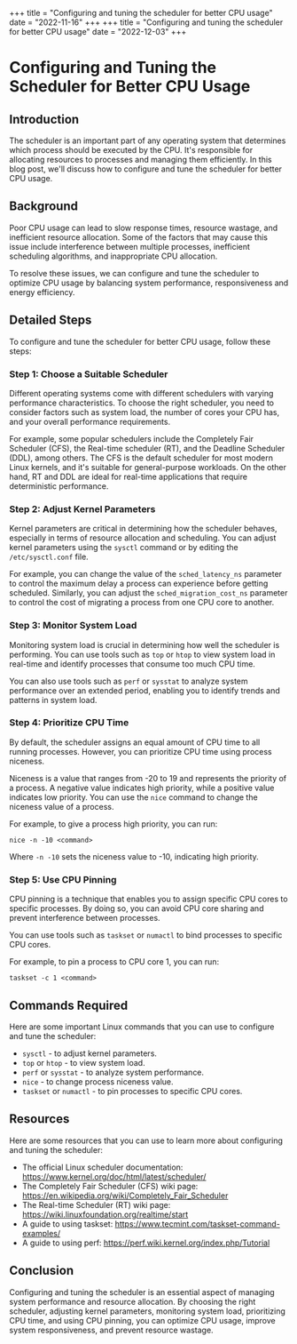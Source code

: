 +++
title = "Configuring and tuning the scheduler for better CPU usage"
date = "2022-11-16"
+++
+++
title = "Configuring and tuning the scheduler for better CPU usage"
date = "2022-12-03"
+++


# Configuring and Tuning the Scheduler for Better CPU Usage

## Introduction
The scheduler is an important part of any operating system that determines which process should be executed by the CPU. It's responsible for allocating resources to processes and managing them efficiently. In this blog post, we'll discuss how to configure and tune the scheduler for better CPU usage.

## Background
Poor CPU usage can lead to slow response times, resource wastage, and inefficient resource allocation. Some of the factors that may cause this issue include interference between multiple processes, inefficient scheduling algorithms, and inappropriate CPU allocation. 

To resolve these issues, we can configure and tune the scheduler to optimize CPU usage by balancing system performance, responsiveness and energy efficiency.

## Detailed Steps
To configure and tune the scheduler for better CPU usage, follow these steps:

### Step 1: Choose a Suitable Scheduler
Different operating systems come with different schedulers with varying performance characteristics. To choose the right scheduler, you need to consider factors such as system load, the number of cores your CPU has, and your overall performance requirements.

For example, some popular schedulers include the Completely Fair Scheduler (CFS), the Real-time scheduler (RT), and the Deadline Scheduler (DDL), among others. The CFS is the default scheduler for most modern Linux kernels, and it's suitable for general-purpose workloads. On the other hand, RT and DDL are ideal for real-time applications that require deterministic performance.

### Step 2: Adjust Kernel Parameters
Kernel parameters are critical in determining how the scheduler behaves, especially in terms of resource allocation and scheduling. You can adjust kernel parameters using the `sysctl` command or by editing the `/etc/sysctl.conf` file.

For example, you can change the value of the `sched_latency_ns` parameter to control the maximum delay a process can experience before getting scheduled. Similarly, you can adjust the `sched_migration_cost_ns` parameter to control the cost of migrating a process from one CPU core to another.

### Step 3: Monitor System Load
Monitoring system load is crucial in determining how well the scheduler is performing. You can use tools such as `top` or `htop` to view system load in real-time and identify processes that consume too much CPU time.

You can also use tools such as `perf` or `sysstat` to analyze system performance over an extended period, enabling you to identify trends and patterns in system load.

### Step 4: Prioritize CPU Time
By default, the scheduler assigns an equal amount of CPU time to all running processes. However, you can prioritize CPU time using process niceness.

Niceness is a value that ranges from -20 to 19 and represents the priority of a process. A negative value indicates high priority, while a positive value indicates low priority. You can use the `nice` command to change the niceness value of a process.

For example, to give a process high priority, you can run:

```
nice -n -10 <command>
```

Where `-n -10` sets the niceness value to -10, indicating high priority.

### Step 5: Use CPU Pinning
CPU pinning is a technique that enables you to assign specific CPU cores to specific processes. By doing so, you can avoid CPU core sharing and prevent interference between processes.

You can use tools such as `taskset` or `numactl` to bind processes to specific CPU cores.

For example, to pin a process to CPU core 1, you can run:

```
taskset -c 1 <command>
```

## Commands Required
Here are some important Linux commands that you can use to configure and tune the scheduler:

- `sysctl` - to adjust kernel parameters.
- `top` or `htop` - to view system load.
- `perf` or `sysstat` - to analyze system performance.
- `nice` - to change process niceness value.
- `taskset` or `numactl` - to pin processes to specific CPU cores.

## Resources
Here are some resources that you can use to learn more about configuring and tuning the scheduler:

- The official Linux scheduler documentation: https://www.kernel.org/doc/html/latest/scheduler/
- The Completely Fair Scheduler (CFS) wiki page: https://en.wikipedia.org/wiki/Completely_Fair_Scheduler
- The Real-time Scheduler (RT) wiki page: https://wiki.linuxfoundation.org/realtime/start
- A guide to using taskset: https://www.tecmint.com/taskset-command-examples/
- A guide to using perf: https://perf.wiki.kernel.org/index.php/Tutorial


## Conclusion
Configuring and tuning the scheduler is an essential aspect of managing system performance and resource allocation. By choosing the right scheduler, adjusting kernel parameters, monitoring system load, prioritizing CPU time, and using CPU pinning, you can optimize CPU usage, improve system responsiveness, and prevent resource wastage.